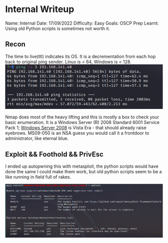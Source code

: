 # Internal Writeup
Name: Internal
Date:  17/09/2022
Difficulty:  Easy
Goals:  OSCP Prep
Learnt: Using old Python scripts is sometimes not worth it. 

## Recon

The time to live(ttl) indicates its OS. It is a decrementation from each hop back to original ping sender. Linux is < 64, Windows is < 128.
![ping](Screenshots/ping.png)

Nmap does most of the heavy lifting and this is mostly a box to check your basic enumeration. It is a Windows Server (R) 2008 Standard 6001 Service Pack 1; [Windows Server 2008](https://en.wikipedia.org/wiki/Windows_Server_2008) is Vista Era - that should already raise eyebrows. MS09-050 is an NSA guess you would call it a frontdoor to administrator, like eternal blue.

## Exploit && Foothold && PrivEsc
I ended  up autopwning this with metasploit, the python scripts would have done the same I could make them work, but old python scripts seem to be a like running in field full of rakes.

![](OS-ProvingGrounds/Internal/Screenshots/metasploit.png)
